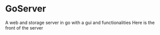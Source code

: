 # GoServer
A web and storage server in go with a gui and functionalities
Here is the front of the server
